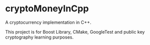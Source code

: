 # cryptoMoneyInCpp
A cryptocurrency implementation in C++.

This project is for Boost Library, CMake, GoogleTest and public key cryptography learning purposes.
